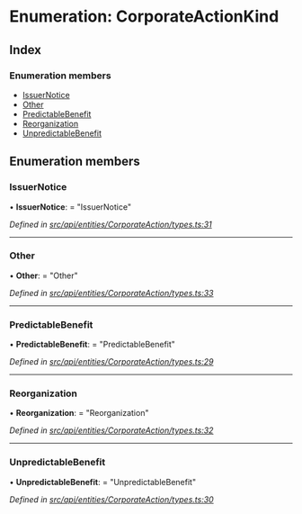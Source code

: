 # Enumeration: CorporateActionKind

## Index

### Enumeration members

* [IssuerNotice](corporateactionkind.md#issuernotice)
* [Other](corporateactionkind.md#other)
* [PredictableBenefit](corporateactionkind.md#predictablebenefit)
* [Reorganization](corporateactionkind.md#reorganization)
* [UnpredictableBenefit](corporateactionkind.md#unpredictablebenefit)

## Enumeration members

###  IssuerNotice

• **IssuerNotice**: = "IssuerNotice"

*Defined in [src/api/entities/CorporateAction/types.ts:31](https://github.com/PolymathNetwork/polymesh-sdk/blob/da0f7fd7/src/api/entities/CorporateAction/types.ts#L31)*

___

###  Other

• **Other**: = "Other"

*Defined in [src/api/entities/CorporateAction/types.ts:33](https://github.com/PolymathNetwork/polymesh-sdk/blob/da0f7fd7/src/api/entities/CorporateAction/types.ts#L33)*

___

###  PredictableBenefit

• **PredictableBenefit**: = "PredictableBenefit"

*Defined in [src/api/entities/CorporateAction/types.ts:29](https://github.com/PolymathNetwork/polymesh-sdk/blob/da0f7fd7/src/api/entities/CorporateAction/types.ts#L29)*

___

###  Reorganization

• **Reorganization**: = "Reorganization"

*Defined in [src/api/entities/CorporateAction/types.ts:32](https://github.com/PolymathNetwork/polymesh-sdk/blob/da0f7fd7/src/api/entities/CorporateAction/types.ts#L32)*

___

###  UnpredictableBenefit

• **UnpredictableBenefit**: = "UnpredictableBenefit"

*Defined in [src/api/entities/CorporateAction/types.ts:30](https://github.com/PolymathNetwork/polymesh-sdk/blob/da0f7fd7/src/api/entities/CorporateAction/types.ts#L30)*
